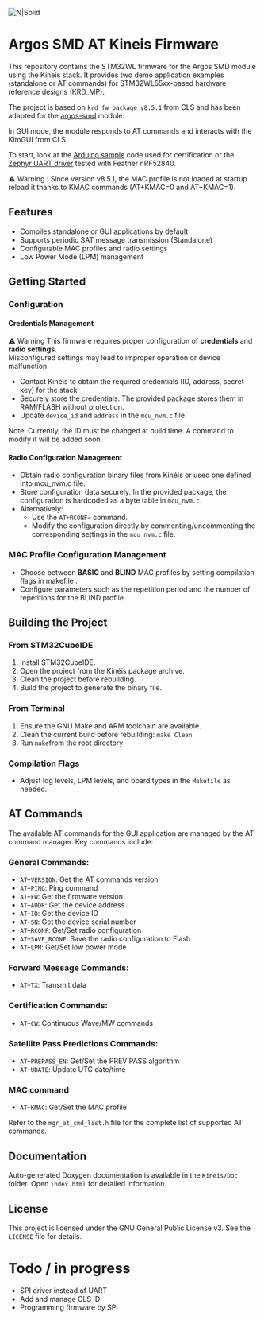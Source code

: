 ![N|Solid](https://arribada.org/wp-content/uploads/2022/01/arribada_web_logo_g.svg)
# Argos SMD AT Kineis Firmware

This repository contains the STM32WL firmware for the Argos SMD module using the Kineis stack. It provides two demo application examples (standalone or AT commands) for STM32WL55xx-based hardware reference designs (KRD_MP). 

The project is based on `krd_fw_package_v8.5.1` from CLS and has been adapted for the [argos-smd](https://github.com/arribada/argos-smd-hw) module.

In GUI mode, the module responds to AT commands and interacts with the KimGUI from CLS.

To start, look at the [Arduino sample](https://github.com/arribada/argos-smd-test-arduino) code used for certification or the [Zephyr UART driver](https://github.com/arribada/argos-smd-driver-zephyr) tested with Feather nRF52840.

⚠️ Warning : Since version v8.5.1, the MAC profile is not loaded at startup reload it thanks to KMAC commands (AT+KMAC=0 and AT+KMAC=1).

## Features

- Compiles standalone or GUI applications by default
- Supports periodic SAT message transmission (Standalone)
- Configurable MAC profiles and radio settings
- Low Power Mode (LPM) management

## Getting Started

### Configuration

#### Credentials Management

⚠️ Warning
This firmware requires proper configuration of **credentials** and **radio settings**.  
Misconfigured settings may lead to improper operation or device malfunction.  


- Contact Kinéis to obtain the required credentials (ID, address, secret key) for the stack.
- Securely store the credentials. The provided package stores them in RAM/FLASH without protection.
- Update `device_id` and `address` in the `mcu_nvm.c` file.

Note: Currently, the ID must be changed at build time. A command to modify it will be added soon.


#### Radio Configuration Management

- Obtain radio configuration binary files from Kinéis or used one defined into mcu_nvm.c file.
- Store configuration data securely. In the provided package, the configuration is hardcoded as a byte table in `mcu_nvm.c`.
- Alternatively:
  - Use the `AT+RCONF=` command.
  - Modify the configuration directly by commenting/uncommenting the corresponding settings in the `mcu_nvm.c` file.

### MAC Profile Configuration Management

- Choose between **BASIC** and **BLIND** MAC profiles by setting compilation flags in makefile .
- Configure parameters such as the repetition period and the number of repetitions for the BLIND profile.

## Building the Project

### From STM32CubeIDE

1. Install STM32CubeIDE.
2. Open the project from the Kinéis package archive.
3. Clean the project before rebuilding.
4. Build the project to generate the binary file.

### From Terminal

1. Ensure the GNU Make and ARM toolchain are available.
2. Clean the current build before rebuilding: `make Clean`
3. Run `make`from the root directory


### Compilation Flags

- Adjust log levels, LPM levels, and board types in the `Makefile` as needed.

## AT Commands

The available AT commands for the GUI application are managed by the AT command manager. Key commands include:

### General Commands:
- `AT+VERSION`: Get the AT commands version
- `AT+PING`: Ping command
- `AT+FW`: Get the firmware version
- `AT+ADDR`: Get the device address
- `AT+ID`: Get the device ID
- `AT+SN`: Get the device serial number
- `AT+RCONF`: Get/Set radio configuration
- `AT+SAVE_RCONF`: Save the radio configuration to Flash
- `AT+LPM`: Get/Set low power mode


### Forward Message Commands:
- `AT+TX`: Transmit data

### Certification Commands:
- `AT+CW`: Continuous Wave/MW commands

### Satellite Pass Predictions Commands:
- `AT+PREPASS_EN`: Get/Set the PREVIPASS algorithm
- `AT+UDATE`: Update UTC date/time

### MAC command
- `AT+KMAC`: Get/Set the MAC profile

Refer to the `mgr_at_cmd_list.h` file for the complete list of supported AT commands.

## Documentation

Auto-generated Doxygen documentation is available in the `Kineis/Doc` folder. Open `index.html` for detailed information.

## License

This project is licensed under the GNU General Public License v3. See the `LICENSE` file for details.

# Todo / in progress

- SPI driver instead of UART
- Add and manage CLS ID
- Programming firmware by SPI
